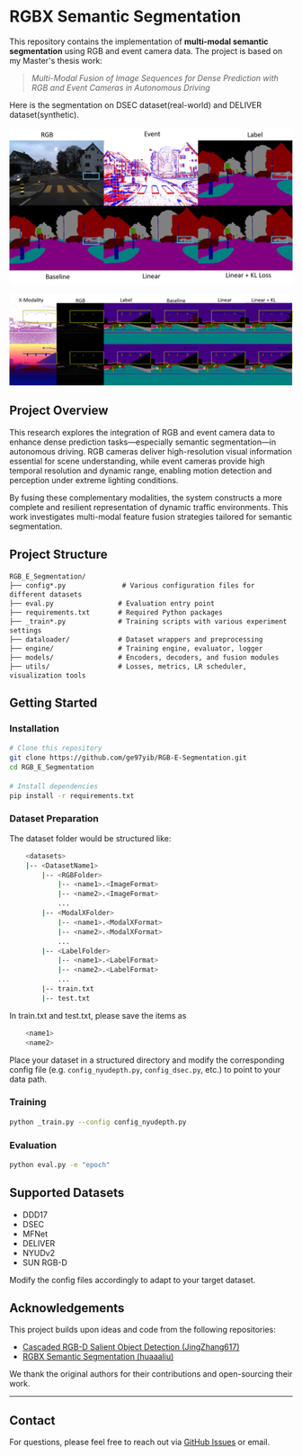 # RGBX Semantic Segmentation

This repository contains the implementation of **multi-modal semantic segmentation** using RGB and event camera data. The project is based on my Master's thesis work:  
> *Multi-Modal Fusion of Image Sequences for Dense Prediction with RGB and Event Cameras in Autonomous Driving*

Here is the segmentation on DSEC dataset(real-world) and DELIVER dataset(synthetic).

![RGB-E segmentation Results](pic/RGB-E.png)

<!-- ![RGB-Thermal Segmentation Results](pic\RGB-Thermal.png) -->

![RGB-E/D Segementation Results(synthetic dataset)](pic/Synthetic_pic.png)

## Project Overview

This research explores the integration of RGB and event camera data to enhance dense prediction tasks—especially semantic segmentation—in autonomous driving. RGB cameras deliver high-resolution visual information essential for scene understanding, while event cameras provide high temporal resolution and dynamic range, enabling motion detection and perception under extreme lighting conditions.  

By fusing these complementary modalities, the system constructs a more complete and resilient representation of dynamic traffic environments. This work investigates multi-modal feature fusion strategies tailored for semantic segmentation.

## Project Structure

```
RGB_E_Segmentation/
├── config*.py              # Various configuration files for different datasets
├── eval.py                # Evaluation entry point
├── requirements.txt       # Required Python packages
├── _train*.py             # Training scripts with various experiment settings
├── dataloader/            # Dataset wrappers and preprocessing
├── engine/                # Training engine, evaluator, logger
├── models/                # Encoders, decoders, and fusion modules
├── utils/                 # Losses, metrics, LR scheduler, visualization tools
```

## Getting Started

### Installation

```bash
# Clone this repository
git clone https://github.com/ge97yib/RGB-E-Segmentation.git
cd RGB_E_Segmentation

# Install dependencies
pip install -r requirements.txt
```

### Dataset Preparation
The dataset folder would be structured like:
```bash
    <datasets>
    |-- <DatasetName1>
        |-- <RGBFolder>
            |-- <name1>.<ImageFormat>
            |-- <name2>.<ImageFormat>
            ...
        |-- <ModalXFolder>
            |-- <name1>.<ModalXFormat>
            |-- <name2>.<ModalXFormat>
            ...
        |-- <LabelFolder>
            |-- <name1>.<LabelFormat>
            |-- <name2>.<LabelFormat>
            ...
        |-- train.txt
        |-- test.txt
```

In train.txt and test.txt, please save the items as
```bash
    <name1>
    <name2>
```

Place your dataset in a structured directory and modify the corresponding config file (e.g. `config_nyudepth.py`, `config_dsec.py`, etc.) to point to your data path.

### Training

```bash
python _train.py --config config_nyudepth.py
```

### Evaluation

```bash
python eval.py -e "epoch"
```

<!-- ## Fusion Strategies

Implemented fusion modules include:

- Attention-based RGB-event fusion
- AdaIN-style feature alignment
- Dual-stream encoder-decoder architectures -->

## Supported Datasets

- DDD17
- DSEC
- MFNet
- DELIVER
- NYUDv2
- SUN RGB-D

Modify the config files accordingly to adapt to your target dataset.

## Acknowledgements

This project builds upon ideas and code from the following repositories:

- [Cascaded RGB-D Salient Object Detection (JingZhang617)](https://github.com/JingZhang617/cascaded_rgbd_sod)
- [RGBX Semantic Segmentation (huaaaliu)](https://github.com/huaaaliu/RGBX_Semantic_Segmentation)

We thank the original authors for their contributions and open-sourcing their work.



<!-- ## Citation

If you use this work in your research or derive from it, please consider citing:

```
Mengyu Li. "Multi-Modal Fusion of Image Sequences for Dense Prediction with RGB and Event Cameras in Autonomous Driving." Master's Thesis, Technical University of Munich, 2025.
```  -->

<!-- ## License

This repository contains modified components from other open-source projects. Please check individual files for license information where applicable. All modifications made by Mengyu Li are released under [MIT License](https://opensource.org/licenses/MIT). -->

---

## Contact

For questions, please feel free to reach out via [GitHub Issues](https://github.com/ge97yib/RGB-E-Segmentation/issues) or email.
